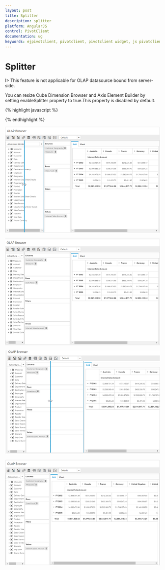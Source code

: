 ```yaml
---
layout: post
title: Splitter
description: splitter
platform: AngularJS
control: PivotClient
documentation: ug
keywords: ejpivotclient, pivotclient, pivotclient widget, js pivotclient 
---
```


# Splitter

I> This feature is not applicable for OLAP datasource bound from server-side. 

You can resize Cube Dimension Browser and Axis Element Builder by setting enableSplitter property to true.This property is disabled by default.

{% highlight javascript %}

<div ng-controller="PivotClientCtrl">
    <div id="PivotClient1" ej-pivotclient  e-enableSplitter="true" />
</div>

{% endhighlight %}

![](Splitter_images/Splitter1.png)

![](Splitter_images/Splitter2.png)

![](Splitter_images/Splitter3.png)

![](Splitter_images/Splitter4.png)

